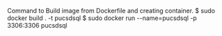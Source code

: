 Command to Build image from Dockerfile and creating container.
$ sudo docker build . -t pucsdsql
$ sudo docker run --name=pucsdsql -p 3306:3306 pucsdsql